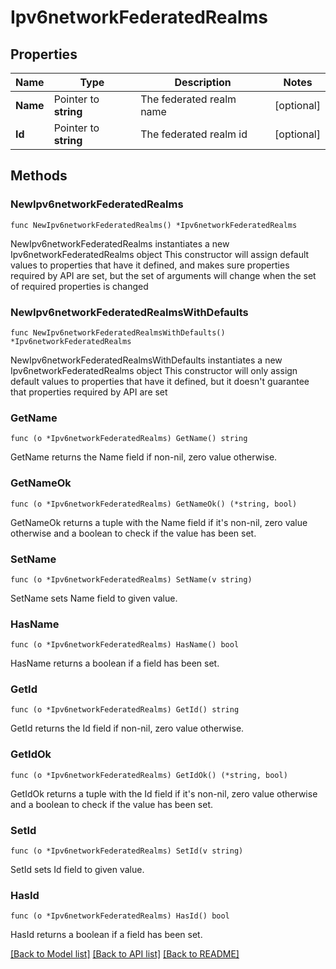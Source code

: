 # Ipv6networkFederatedRealms

## Properties

Name | Type | Description | Notes
------------ | ------------- | ------------- | -------------
**Name** | Pointer to **string** | The federated realm name | [optional] 
**Id** | Pointer to **string** | The federated realm id | [optional] 

## Methods

### NewIpv6networkFederatedRealms

`func NewIpv6networkFederatedRealms() *Ipv6networkFederatedRealms`

NewIpv6networkFederatedRealms instantiates a new Ipv6networkFederatedRealms object
This constructor will assign default values to properties that have it defined,
and makes sure properties required by API are set, but the set of arguments
will change when the set of required properties is changed

### NewIpv6networkFederatedRealmsWithDefaults

`func NewIpv6networkFederatedRealmsWithDefaults() *Ipv6networkFederatedRealms`

NewIpv6networkFederatedRealmsWithDefaults instantiates a new Ipv6networkFederatedRealms object
This constructor will only assign default values to properties that have it defined,
but it doesn't guarantee that properties required by API are set

### GetName

`func (o *Ipv6networkFederatedRealms) GetName() string`

GetName returns the Name field if non-nil, zero value otherwise.

### GetNameOk

`func (o *Ipv6networkFederatedRealms) GetNameOk() (*string, bool)`

GetNameOk returns a tuple with the Name field if it's non-nil, zero value otherwise
and a boolean to check if the value has been set.

### SetName

`func (o *Ipv6networkFederatedRealms) SetName(v string)`

SetName sets Name field to given value.

### HasName

`func (o *Ipv6networkFederatedRealms) HasName() bool`

HasName returns a boolean if a field has been set.

### GetId

`func (o *Ipv6networkFederatedRealms) GetId() string`

GetId returns the Id field if non-nil, zero value otherwise.

### GetIdOk

`func (o *Ipv6networkFederatedRealms) GetIdOk() (*string, bool)`

GetIdOk returns a tuple with the Id field if it's non-nil, zero value otherwise
and a boolean to check if the value has been set.

### SetId

`func (o *Ipv6networkFederatedRealms) SetId(v string)`

SetId sets Id field to given value.

### HasId

`func (o *Ipv6networkFederatedRealms) HasId() bool`

HasId returns a boolean if a field has been set.


[[Back to Model list]](../README.md#documentation-for-models) [[Back to API list]](../README.md#documentation-for-api-endpoints) [[Back to README]](../README.md)


